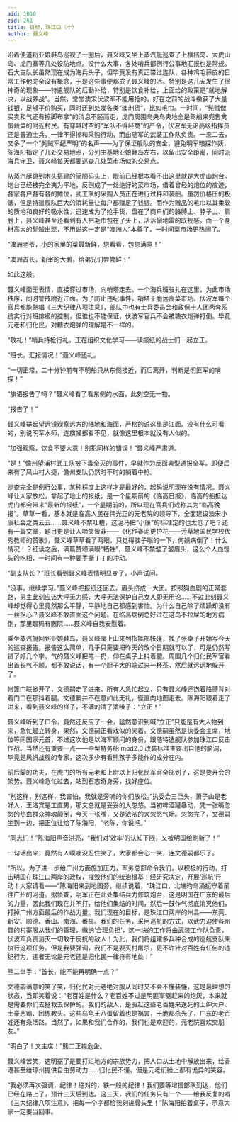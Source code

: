 ```yaml
---
aid: 1010
zid: 261
title: 目标，珠江口（十）
author: 聂义峰
---
```


沿着便道将亚娘鞋岛巡视了一圈后，聂义峰又坐上蒸汽艇巡查了上横档岛、大虎山岛、虎门寨等几处设防地点。没什么大事，各处哨兵都例行公事地汇报也是常规。石大支队长虽然现在成为海兵头子，但毕竟没有真正带过连队，各种鸡毛蒜皮的日常工作他完全没有概念，于是这些事便都成了聂义峰的活。特别是这几天发生了很神奇的现象——特遣舰队的后勤补给，特别是饮食补给，上面给的政策是“就地解决，以战养战”。当然，堂堂澳宋伏波军不能用抢的，好在之前的战斗缴获了大量钱银，足够平价购买，同时还到处发各类“澳洲货”，比如毛巾。一时间，“髡贼做买卖和气还有擦脚布拿”的消息不胫而走，虎门周围乌央乌央地全是驾船来兜售禽蛋蔬菜的附近村民。有穿越时空的“军队不得经商”的严令，伏波军无论高级指挥员还是普通士兵，一律不得掺和采购行动，而由随军的武装工作队负责。一来二去，又多了一个“髡贼军纪严明”的名声——为了保证舰队的安全，避免明军暗探作妖，陈海阳指定了几处交易地点，分列主基地亚娘鞋岛左右，以留出安全距离，同时派海兵守卫，聂义峰每天都要巡查几处菜市场似的交易点。

从蒸汽艇跳到木头搭建的简陋码头上，眼前已经根本看不出这里就是大虎山炮台。炮台已经被完全夷为平地，反倒成了一处绝好的菜市场，借着曾经的炮位的痕迹，各家各户各有各的摊位，武工队的采购人员正在进行过秤和装船。虽然价格压的极低，但是特遣舰队巨大的消耗量让每户都赚足了钱银。而作为赠品的毛巾以其柔软的质地和良好的吸水性，迅速成为了抢手货，盘在了商户们的胳膊上、脖子上、肩膀上，聂义峰甚至还看到有人把毛巾包在了头上，活活偷地雷的既视感。而一个身材高大的髡贼出现，不用说这一定是“澳洲人”本尊了，一时间菜市场更热闹了。

“澳洲老爷，小的家里的菜最新鲜，您看看，包您满意！”

“澳洲首长，新宰的大鹅，给弟兄们尝尝鲜！”

如此这般。

聂义峰面无表情，直接穿过市场，向哨塔走去。一个海兵班驻扎在这里，为此市场秩序，同时警戒附近江面。为了防止违纪事件，哨塔干脆远离菜市场。伏波军每个官兵都能熟唱《三大纪律八项注意》，部队中也有士兵委员会和政保十人团两套系统实行对班排级的控制，但谁也不能保证，伏波军官兵不会被糖衣炮弹打倒。毕竟元老和归化民，对糖衣炮弹的理解是不一样的。

“敬礼！”哨兵持枪行礼，正在组织文化学习——读报纸的战士们一起立正。

“班长，汇报情况！”聂义峰还礼。

“一切正常，二十分钟前有不明船只从东侧接近，而后离开，判断是明匪军的哨探！”

“旗语报告了吗？”聂义峰看了看东侧的水面，此刻空无一物。

“报告了！”

聂义峰举起望远镜观察远方的陆地和海面，严格的说这里是江面。没有什么可看的，别说明军水师，连旗幡都看不见，就像这里根本就没有人似的。

“加强观察，饮食不要大意！别犯同样的错误！”聂义峰严肃道。

“是！”儋州望浦村武工队被下毒全灭的事件，早就作为反面典型通报全军。即便后来有了凤山村大捷，儋州支队仍然时不时的躺着中枪。

巡查完全是例行公事，某种程度上这样才是最好的，起码说明现在没有情况。聂义峰让大家放松，拿起了地上的报纸，是一个星期前的《临高日报》，临高的船抵达虎门都会带来“最新的报纸”，一个星期前的，所以现在官兵们戏称其为“临高晚报”。草草一看，基本就是临高人民在伟光正的元老院的领导下，全面建设澳宋小康社会之类云云……聂义峰不禁吐槽，这泥马把“小康”的标准定的也太低了吧？还有一篇文章，题目更是让人啼笑皆非——《化作春泥更护花——芳草地国民学校优秀教师的赞歌》，聂义峰草草看了两眼，只觉得脑子嗡的一下，何婧病倒了！什么情况！？细读之后，满篇赞颂满眼“牺牲”，聂义峰不禁皱了皱眉头，这么个人血馒头的吃相，一时间有一种要手撕丁丁的冲动。

“副支队长？”班长看到聂义峰表情明显变了，小声试问。

“没事，继续学习。”聂义峰把报纸还回去，眉头挤成一大团。按照狗血剧的正常套路，男主此刻应该大呼无力感，大呼无法保护自己女人即无用论……不过此刻聂义峰却觉得心里竟然那么平静，平静地自己都感到害怕。为什么自己除了烦躁却没有一丝担心？聂义峰不敢直面这个问题。在临高病倒总好过在这鸟不拉屎的地方病倒，那里起码有医院……聂义峰自我安慰着。

乘坐蒸汽艇回到亚娘鞋岛，聂义峰爬上山来到指挥部帐篷，找了张桌子开始写今天的巡查报告。报告这么简单，几乎只需要把昨天的改个日期就可以了，可是仍然写错了好几个字，气的聂义峰把笔一扔，仰在桌子上抖着腿。周围几个归化民军官看出首长气不顺，都不敢说话，有一个胆子大的端过来一杯茶，然后就远远地躲开了。

帐篷门联掀开了，文德嗣走了进来，所有人急忙起立，只有聂义峰还抱着胳膊背对着门口在那抖着腿。文德嗣并不在意如此无礼，径直向地图走去。陈海阳跟着走了进来，看到聂义峰的样子，不满的清了清嗓子：“立正！”

聂义峰听到了口令，竟然还反应了一会，猛然意识到喊“立正”只能是有大人物到来，急忙起立转身，果然，文德嗣正看戏似的笑着。文德嗣虽然是执委会主席，地位等同国家元首，不过这次他是以海军顾问的身份，跟随特遣舰队参加珠江口反击作战。当然还有重要一点——中型特务船 mod2.0 改装标准主要出自他的脑洞，毕竟是风帆战舰的专家，这次多少有看熊孩子多能作的成分在内。

前后脚的功夫，在虎门的所有元老和上尉以上归化民军官全部到了，这是要开会的架势。聂义峰急忙过去，站到石志奇身旁，找好座位。

“别这样，别这样，我害怕，我就是旁听的你们放松。”执委会三巨头，萧子山是老好人，王洛宾是工直男，那文总就是妥妥的大忽悠。当初啤酒罐暴动，凭一张嘴忽悠的热血群众神魂颠倒，今天一张嘴，又是浓浓的大忽悠气场。忽悠完了，文德嗣坐到一边，把正位让给了陈海阳，“老陈，你说吧。”

“同志们！”陈海阳声音洪亮，“我们对‘效率’的认知下限，又被明国给刷新了！”

一句话出来，竟然有人噗嗤没忍住笑了，大家都会心一笑，连文德嗣都乐了。

“所以，为了进一步给广州方面施加压力，军务总部命令我们，以积极的行动，打击明国在珠江口两岸的政权，摧毁他们的统治根基！经研究决定，开展‘巡航’行动！大家请看——”陈海阳来到地图旁，继续说着，“珠江口，北端旳乌涌扼守着前往广州的河道。据侦查，明军正在此处集结兵力修筑炮台，这是明国在广东的最后的力量，因此我们现在并不打，给他们集结的时间，然后一鼓作气彻底消灭他们，打掉广州方面最后的作战力量。我们现在的目标，是珠江口两岸的州县——东莞、新安、顺德、香山、南海、番禺。我们的任务，采用巡航的方式，以武力迫使各州县的村寨服从我们的管理，缴纳‘合理负担’，这一块的工作将由武装工作队负责，伏波军负责消灭一切敢于反抗的敌人！为此，我们将组建多兵种合成的巡航支队来执行这项任务。但是我要强调，我们不是要灭村屠杀，更不许针对百姓有任何的违纪行为，违者无论是元老还是归化民一律符有地处！”

熊二举手：“首长，能不能再明确一点？”

文德嗣满意的笑了笑，归化民对元老绝对服从同时又不会不懂装懂，这是最理想的状态，当即笑着说：“老百姓是什么？老百姓不过是明匪军驱赶来的炮灰，本来就是需要你们去拯救去保护的。我们的敌人，是驱赶这些老百姓来送死的士绅大户、土豪恶霸、团练教头。这些乌龟王八蛋留着也是祸害，干脆都杀光了，广东的老百姓还有条活路。当然了，如果和我们合作的，我们也是欢迎的，元老院喜欢交朋友。”

“明白了！文主席！”熊二正襟危坐。

聂义峰苦笑，这明摆了是要打烂地方的宗族势力，把人口从土地中解放出来，给香港甚至给琼州提供自由劳动力……归化民不懂，但是元老们脸上都有诡异的笑容。

“我必须再次强调，纪律！绝对的，铁一般的纪律！我们要等增援部队到达，他们已经在路上了，预计三天后到达。这三天，我们的任务只有一个——给我反复的唱《三大纪律八项注意》，把每一个字都给我刻进骨头里！”陈海阳拍着桌子，示意大家一定要当回事。
